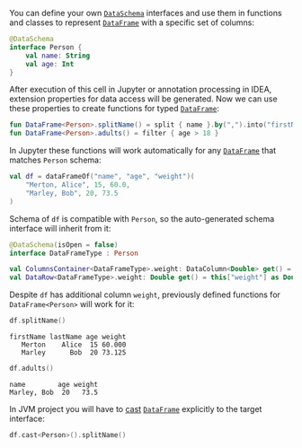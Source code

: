 [//]: # (title: Custom Data Schemas)

<!---IMPORT org.jetbrains.kotlinx.dataframe.samples.api.Schemas-->

You can define your own [`DataSchema`](schema.md) interfaces and use them in functions and classes to represent [`DataFrame`](DataFrame.md) with
a specific set of columns:

```kotlin
@DataSchema
interface Person {
    val name: String
    val age: Int
}
```

After execution of this cell in Jupyter or annotation processing in IDEA, extension properties for data access will be
generated. Now we can use these properties to create functions for typed [`DataFrame`](DataFrame.md):

```kotlin
fun DataFrame<Person>.splitName() = split { name }.by(",").into("firstName", "lastName")
fun DataFrame<Person>.adults() = filter { age > 18 }
```

In Jupyter these functions will work automatically for any [`DataFrame`](DataFrame.md) that matches `Person` schema:

<!---FUN extendedDf-->

```kotlin
val df = dataFrameOf("name", "age", "weight")(
    "Merton, Alice", 15, 60.0,
    "Marley, Bob", 20, 73.5
)
```

<!---END-->

Schema of `df` is compatible with `Person`, so the auto-generated schema interface will inherit from it:

```kotlin
@DataSchema(isOpen = false)
interface DataFrameType : Person

val ColumnsContainer<DataFrameType>.weight: DataColumn<Double> get() = this["weight"] as DataColumn<Double>
val DataRow<DataFrameType>.weight: Double get() = this["weight"] as Double
```

Despite `df` has additional column `weight`, previously defined functions for `DataFrame<Person>` will work for it:

<!---FUN splitNameWorks-->

```kotlin
df.splitName()
```

<!---END-->

```text
firstName lastName age weight
   Merton    Alice  15 60.000
   Marley      Bob  20 73.125
```

<!---FUN adultsWorks-->

```kotlin
df.adults()
```

<!---END-->

```text
name        age weight
Marley, Bob  20   73.5
```

In JVM project you will have to [cast](cast.md) [`DataFrame`](DataFrame.md) explicitly to the target interface:

```kotlin
df.cast<Person>().splitName()
```
